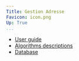 ```yaml
---
Title: Gestion Adresse
Favicon: icon.png
Up: True
...
```


* [User guide](./user_guide/)
* [Algorithms descriptions](./processing/)
* [Database](./database/)
